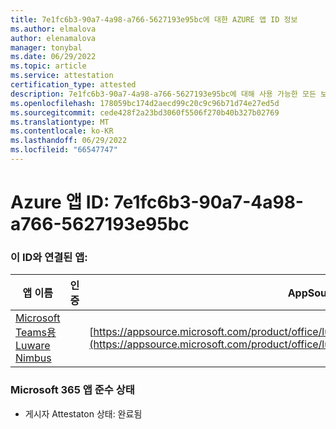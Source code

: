 ```yaml
---
title: 7e1fc6b3-90a7-4a98-a766-5627193e95bc에 대한 AZURE 앱 ID 정보
ms.author: elmalova
author: elenamalova
manager: tonybal
ms.date: 06/29/2022
ms.topic: article
ms.service: attestation
certification_type: attested
description: 7e1fc6b3-90a7-4a98-a766-5627193e95bc에 대해 사용 가능한 모든 보안 및 규정 준수 정보입니다.
ms.openlocfilehash: 178059bc174d2aecd99c20c9c96b71d74e27ed5d
ms.sourcegitcommit: cede428f2a23bd3060f5506f270b40b327b02769
ms.translationtype: MT
ms.contentlocale: ko-KR
ms.lasthandoff: 06/29/2022
ms.locfileid: "66547747"
---
```

# <a name="azure-app-id-7e1fc6b3-90a7-4a98-a766-5627193e95bc"></a>Azure 앱 ID: 7e1fc6b3-90a7-4a98-a766-5627193e95bc


### <a name="apps-associated-with-this-id"></a>이 ID와 연결된 앱:
| **앱 이름** | **인증** | **AppSource에서 보기** |
|--------------|---------------|-----------------------|
| [Microsoft Teams용 Luware Nimbus](../forward/luwareagzurich.advanced_routing_azure_marketplace.md) |  | [https://appsource.microsoft.com/product/office/luwareagzurich.advanced_routing_azure_marketplace](https://appsource.microsoft.com/product/office/luwareagzurich.advanced_routing_azure_marketplace) |

### <a name="microsoft-365-app-compliance-status"></a>Microsoft 365 앱 준수 상태
- 게시자 Attestaton 상태: 완료됨
